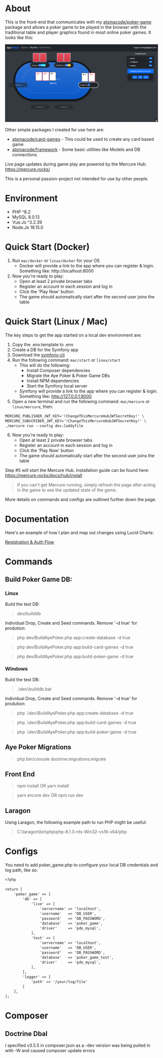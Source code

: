 # About

This is the front-end that communicates with my [atsmacode/poker-game](https://github.com/atsmacode/poker-game) package and allows a poker game to be played in the browser with the traditional table and player graphics found in most online poker games. It looks like this:

![Flop Action](/screenshots/flop_action.png)

Other simple packages I created for use here are:

* [atsmacode/card-games](https://github.com/atsmacode/card-games) - This could be used to create any card based game
* [atsmacode/framework](https://github.com/atsmacode/framework) - Some basic utilities like Models and DB connections

Live page updates during game play are powered by the Mercure Hub: https://mercure.rocks/

This is a personal passion-project not intended for use by other people. 

# Environment

- PHP ^8.2
- MySQL 8.0.13
- Vue.Js ^3.2.39
- Node.Js 18.15.0

# Quick Start (Docker)

1. Run `mac/docker` or `linux/docker` for your OS
    * Docker will provide a link to the app where you can register & login. Something like: http://localhost:8000
2. Now you're ready to play:
    * Open at least 2 private browser tabs
    * Register an account in each session and log in
    * Click the 'Play Now' button
    * The game should automatically start after the second user joins the table

# Quick Start (Linux / Mac)

The key steps to get the app started on a local dev environment are:

1. Copy the .env.template to .env
2. Create a DB for the Symfony app
3. Download the [symfony-cli](https://symfony.com/download)
4. Run the following command: `mac/start` or `linux/start`
    * This will do the following:
       * Install Composer dependencies
       * Migrate the Aye Poker & Poker Game DBs
       * Install NPM dependencies
       * Start the Symfony local server
    * Symfony will provide a link to the app where you can register & login. Something like: http://127.0.0.1:8000
5. Open a new terminal and run the following command: `mac/mercure` or `linux/mercure`, then:

```
MERCURE_PUBLISHER_JWT_KEY='!ChangeThisMercureHubJWTSecretKey!' \
MERCURE_SUBSCRIBER_JWT_KEY='!ChangeThisMercureHubJWTSecretKey!' \
./mercure run --config dev.Caddyfile
```

6. Now you're ready to play:
    * Open at least 2 private browser tabs
    * Register an account in each session and log in
    * Click the 'Play Now' button
    * The game should automatically start after the second user joins the table

Step #5 will start the Mercure Hub. Installation guide can be found here: https://mercure.rocks/docs/hub/install


> If you can't get Mercure running, simply refresh the page after acting in the game to see the updated state of the game.

More details on commands and configs are outlined further down the page.

# Documentation

Here's an example of how I plan and map out changes using Lucid Charts:

[Registration & Auth Flow](/documentation/registration_and_auth_flow.pdf)

# Commands

## Build Poker Game DB:

### Linux

Build the test DB:

> dev/builddb

Individual Drop, Create and Seed commands. Remove '-d true' for prodution:

> php dev/BuildAyePoker.php app:create-database -d true

> php dev/BuildAyePoker.php app:build-card-games -d true

> php dev/BuildAyePoker.php app:build-poker-game -d true

### Windows

Build the test DB:

> .\dev\builddb.bat

Individual Drop, Create and Seed commands. Remove '-d true' for prodution:

> php .\dev\BuildAyePoker.php app:create-database -d true

> php .\dev\BuildAyePoker.php app:build-card-games -d true

> php .\dev\BuildAyePoker.php app:build-poker-game -d true

## Aye Poker Migrations

> php bin/console doctrine:migrations:migrate

## Front End

> npm install OR yarn install

> yarn encore dev OR npm run dev

## Laragon

Using Laragon, the following example path to run PHP might be useful:

> C:\laragon\bin\php\php-8.1.3-nts-Win32-vs16-x64/php

# Configs

You need to add poker_game.php to configure your local DB credentials and log path, like so:

```
<?php

return [
    'poker_game' => [
        'db' => [
            'live' => [
                'servername' => 'localhost',
                'username'   => 'DB_USER',
                'password'   => 'DB_PASSWORD',
                'database'   => 'poker_game',
                'driver'     => 'pdo_mysql',
            ],
            'test' => [
                'servername' => 'localhost',
                'username'   => 'DB_USER',
                'password'   => 'DB_PASSWORD',
                'database'   => 'poker_game_test',
                'driver'     => 'pdo_mysql',
            ],
        ],
        'logger' => [
            'path' => '/your/log/file'
        ]
    ],
];

```

# Composer

## Doctrine Dbal

I specified v3.5.5 in composer.json as a -dev version was being pulled in with -W and caused composer update errors
